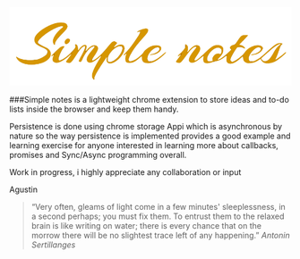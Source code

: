 
![Simple Notes](Images/header.png)



###Simple notes is a lightweight chrome extension to store ideas and to-do lists inside the browser and keep them handy.


Persistence is done using chrome storage Appi which is asynchronous by nature so the way persistence is implemented provides a good example and learning exercise for anyone interested in learning more about callbacks, promises and Sync/Async programming overall.
	

Work in progress, i highly appreciate any collaboration or input

Agustin



>“Very often, gleams of light come in a few minutes' sleeplessness, in a second
>perhaps; you must fix them. To entrust them to the relaxed brain is like writing on water; there is every chance that on the morrow there will be no slightest trace left of any happening.”  <cite>Antonin Sertillanges</cite> 
